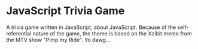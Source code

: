 # JavaScript Trivia Game
A trivia game written in JavaScript, about JavaScript. Because of the self-referential nature of the game, the theme is based on the Xzibit meme from the MTV show "Pimp my Ride". Yo dawg...
